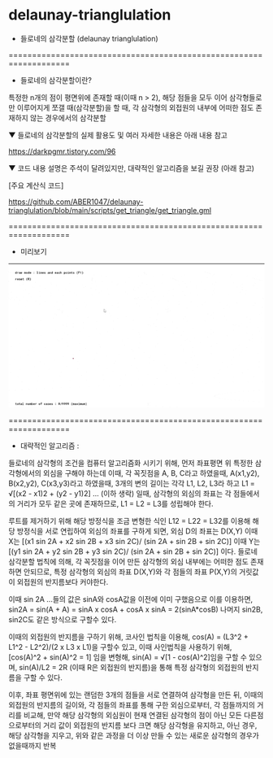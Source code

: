 # delaunay-trianglulation

- 들로네의 삼각분할 (delaunay trianglulation)

===================================================================

- 들로네의 삼각분할이란?

특정한 n개의 점이 평면위에 존재할 때(이때 n > 2), 
해당 점들을 모두 이어 삼각형들로만 이루어지게 쪼갤 때(삼각분할)을 할 때, 
각 삼각형의 외접원의 내부에 어떠한 점도 존재하지 않는 경우에서의 삼각분할

▼ 들로네의 삼각분할의 실제 활용도 및 여러 자세한 내용은 아래 내용 참고

https://darkpgmr.tistory.com/96

▼ 코드 내용 설명은 주석이 달려있지만, 대략적인 알고리즘을 보길 권장 (아래 참고)

[주요 계산식 코드]

https://github.com/ABER1047/delaunay-trianglulation/blob/main/scripts/get_triangle/get_triangle.gml

===================================================================

- 미리보기

![preview_1](imgs/preview_1.gif)

===================================================================

- 대략적인 알고리즘 :

들로네의 삼각형의 조건을 컴퓨터 알고리즘화 시키기 위해, 먼저 좌표평면 위 특정한 삼각형에서의 외심을 구해야 하는데 이때, 각 꼭짓점을 A, B, C라고 하였을때, 
A(x1,y2), B(x2,y2), C(x3,y3)라고 하였을때, 3개의 변의 길이는 각각 L1, L2, L3라 하고 
L1 = √[(x2 - x1)2 + (y2 - y1)2] … (이하 생락) 일때, 
삼각형의 외심의 좌표는 각 점들에서의 거리가 모두 같은 곳에 존재하므로, L1 = L2 = L3를 성립해야 한다. 

루트를 제거하기 위해 해당 방정식을 조금 변형한 식인 L12 = L22 = L32를 이용해 해당 방정식을 서로 연립하여 외심의 좌표를 구하게 되면, 
외심 D의 좌표는 D(X,Y)
이때 X는 [(x1 sin 2A + x2 sin 2B + x3 sin 2C)/ (sin 2A + sin 2B + sin 2C)] 
이때 Y는 [(y1 sin 2A + y2 sin 2B + y3 sin 2C)/ (sin 2A + sin 2B + sin 2C)] 이다.
들로네 삼각분할 법칙에 의해, 각 꼭짓점을 이어 만든 삼각형의 외심 내부에는 어떠한 점도 존재하면 안되므로,
특정 삼각형의 외심의 좌표 D(X,Y)와 각 점들의 좌표 P(X,Y)의 거릿값이 외접원의 반지름보다 커야한다.

이때 sin 2A ...들의 값은 sinA와 cosA값을 이전에 이미 구했음으로 이를 이용하면, 
sin2A = sin(A + A) = sinA x cosA + cosA x sinA = 2(sinA*cosB)
나머지 sin2B, sin2C도 같은 방식으로 구할수 있다.

이때의 외접원의 반지름을 구하기 위해, 코사인 법칙을 이용해, cos(A) = (L3^2 + L1^2 - L2^2)/(2 x L3 x L1)을 구할수 있고, 
이때 사인법칙을 사용하기 위해, [cos(A)^2 + sin(A)^2 = 1] 임을 변형해, 
sin(A) = √[1 - cos(A)^2]임을 구할 수 있으며, 
sin(A)/L2 = 2R (이때 R은 외접원의 반지름)을 통해 특정 삼각형의 외접원의 반지름을 구할 수 있다.

이후, 좌표 평면위에 있는 랜덤한 3개의 점들을 서로 연결하여 삼각형을 만든 뒤, 
이때의 외접원의 반지름의 길이와, 각 점들의 좌표를 통해 구한 외심으로부터, 각 점들까지의 거리를 비교해, 
만약 해당 삼각형의 외심원이 현재 연결된 삼각형의 점이 아닌 모든 다른점으로부터의 거리 값이 외접원의 반지름 보다 크면 해당 삼각형을 유지하고, 
아닌 경우, 해당 삼각형을 지우고, 위와 같은 과정을 더 이상 만들 수 있는 새로운 삼각형의 경우가 없을때까지 반복
